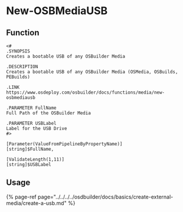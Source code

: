 # New-OSBMediaUSB

## Function

```text
<#
.SYNOPSIS
Creates a bootable USB of any OSBuilder Media

.DESCRIPTION
Creates a bootable USB of any OSBuilder Media (OSMedia, OSBuilds, PEBuilds)

.LINK
https://www.osdeploy.com/osbuilder/docs/functions/media/new-osbmediausb

.PARAMETER FullName
Full Path of the OSBuilder Media

.PARAMETER USBLabel
Label for the USB Drive
#>
```

```text
[Parameter(ValueFromPipelineByPropertyName)]
[string]$FullName,

[ValidateLength(1,11)]
[string]$USBLabel
```

## Usage

{% page-ref page="../../../../osdbuilder/docs/basics/create-external-media/create-a-usb.md" %}

